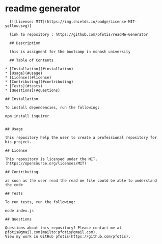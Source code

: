 # readme generator

      [![License: MIT](https://img.shields.io/badge/License-MIT-yellow.svg)]

      link to repository : https://github.com/pfotis/readMe-Generator

      ## Description

      this is assigment for the bootcamp in monash university

      ## Table of Contents

    * [Installation](#installation)
    * [Usage](#usage)
    * [License](#license)
    * [Contributing](#contributing)
    * [Tests](#tests)
    * [Questions](#questions)

    ## Installation

    To install dependencies, run the following:

    npm install inquirer

    
    ## Usage

    this repository help the user to create a professional repository for his project.

    ## License

    This repository is licensed under the MIT.
    (https://opensource.org/licenses/MIT)

    ## Contributing

    as soon as the user read the read me file could be able to understand the code

    ## Tests

    To run tests, run the following:

    node index.js

    ## Questions

    Questions about this repository? Please contact me at pfotis@gmail.com(mailto:pfotis@gmail.com).
    View my work in GitHub pfotis(https://github.com/pfotis).
  